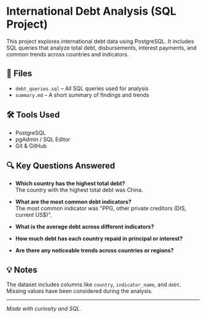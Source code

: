 # International Debt Analysis (SQL Project)

This project explores international debt data using PostgreSQL. It includes SQL queries that analyze total debt, disbursements, interest payments, and common trends across countries and indicators.

## 📁 Files

- `debt_queries.sql` – All SQL queries used for analysis
- `summary.md` – A short summary of findings and trends

## 🛠 Tools Used

- PostgreSQL
- pgAdmin / SQL Editor
- Git & GitHub

## 🔍 Key Questions Answered

- **Which country has the highest total debt?**  
  The country with the highest total debt was China.

- **What are the most common debt indicators?**  
  The most common indicator was "PPG, other private creditors (DIS, current US$)".

- **What is the average debt across different indicators?**
- **How much debt has each country repaid in principal or interest?**
- **Are there any noticeable trends across countries or regions?**

## 💡 Notes

The dataset includes columns like `country`, `indicator_name`, and `debt`. Missing values have been considered during the analysis.

---

*Made with curiosity and SQL.*
